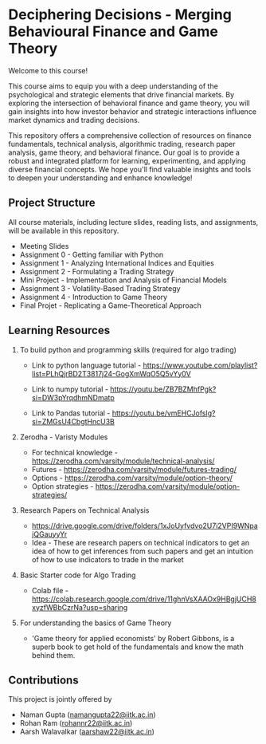 # Deciphering Decisions - Merging Behavioural Finance and Game Theory

Welcome to this course!

This course aims to equip you with a deep understanding of the psychological and strategic elements that drive financial markets. By exploring the intersection of behavioral finance and game theory, you will gain insights into how investor behavior and strategic interactions influence market dynamics and trading decisions.

This repository offers a comprehensive collection of resources on finance fundamentals, technical analysis, algorithmic trading, research paper analysis, game theory, and behavioral finance. Our goal is to provide a robust and integrated platform for learning, experimenting, and applying diverse financial concepts. We hope you'll find valuable insights and tools to deepen your understanding and enhance knowledge!

## Project Structure
All course materials, including lecture slides, reading lists, and assignments, will be available in this repository. 

- Meeting Slides
- Assignment 0 - Getting familiar with Python
- Assignment 1 - Analyzing International Indices and Equities
- Assignment 2 - Formulating a Trading Strategy
- Mini Project - Implementation and Analysis of Financial Models
- Assignment 3 - Volatility-Based Trading Strategy
- Assignment 4 - Introduction to Game Theory
- Final Projet - Replicating a Game-Theoretical Approach

## Learning Resources

1) To build python and programming skills (required for algo trading)
    - Link to python language tutorial - 
  https://www.youtube.com/playlist?list=PLhQjrBD2T3817j24-GogXmWqO5Q5vYy0V
  
    - Link to numpy tutorial - 
  https://youtu.be/ZB7BZMhfPgk?si=DW3pYrqdhmNDmatp
  
    - Link to Pandas tutorial - 
  https://youtu.be/vmEHCJofslg?si=ZMGsU4CbgtHncU3B

2) Zerodha - Varisty Modules
     - For technical knowledge - https://zerodha.com/varsity/module/technical-analysis/
     - Futures - https://zerodha.com/varsity/module/futures-trading/
     - Options - https://zerodha.com/varsity/module/option-theory/
     - Option strategies - https://zerodha.com/varsity/module/option-strategies/

4) Research Papers on Technical Analysis
    - https://drive.google.com/drive/folders/1xJoUyfvdvo2U7i2VPI9WNpajQGauyyYr
    - Idea - These are research papers on technical indicators to get an idea of how to get inferences from such papers and get an intuition of how to use indicators to trade in the market
  
5) Basic Starter code for Algo Trading
    - Colab file - https://colab.research.google.com/drive/11ghnVsXAAOx9HBgjUCH8xyzfWBbCzrNa?usp=sharing
  
6) For understanding the basics of Game Theory
    - 'Game theory for applied economists' by Robert Gibbons, is a superb book to get hold of the fundamentals and know the math behind them.

## Contributions
This project is jointly offered by
  - Naman Gupta (namangupta22@iitk.ac.in)
  - Rohan Ram (rohannr22@iitk.ac.in)
  - Aarsh Walavalkar (aarshaw22@iitk.ac.in)
